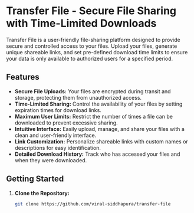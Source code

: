 # Transfer File - Secure File Sharing with Time-Limited Downloads

Transfer File is a user-friendly file-sharing platform designed to provide secure and controlled access to your files. Upload your files, generate unique shareable links, and set pre-defined download time limits to ensure your data is only available to authorized users for a specified period.

## Features

* **Secure File Uploads:** Your files are encrypted during transit and storage, protecting them from unauthorized access.
* **Time-Limited Sharing:**  Control the availability of your files by setting expiration times for download links.
* **Maximum User Limits:** Restrict the number of times a file can be downloaded to prevent excessive sharing.
* **Intuitive Interface:**  Easily upload, manage, and share your files with a clean and user-friendly interface.
* **Link Customization:** Personalize shareable links with custom names or descriptions for easy identification.
* **Detailed Download History:**  Track who has accessed your files and when they were downloaded.

## Getting Started

1. **Clone the Repository:**
   ```bash
   git clone https://github.com/viral-siddhapura/transfer-file

